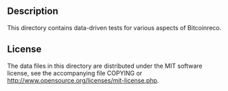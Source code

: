 Description
------------

This directory contains data-driven tests for various aspects of Bitcoinreco.

License
--------

The data files in this directory are distributed under the MIT software
license, see the accompanying file COPYING or
http://www.opensource.org/licenses/mit-license.php.

